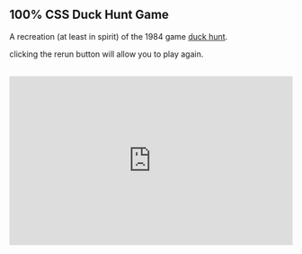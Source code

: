 
## 100% CSS Duck Hunt Game
<!-- META retro duck hunter game recreated using nothing but CSS and HTML META -->

A recreation (at least in spirit) of the 1984 game [duck hunt](https://en.wikipedia.org/wiki/Duck_Hunt).

clicking the rerun button will allow you to play again.

<br>


<iframe height="300" style="width: 100%;" scrolling="no" title="bird shooter" src="https://codepen.io/ollielynas/embed/VwgzqXR?default-tab=result&theme-id=light" frameborder="no" loading="lazy" allowtransparency="true" allowfullscreen="true">
  See the Pen <a href="https://codepen.io/ollielynas/pen/VwgzqXR">
  bird shooter</a> by ollielynas (<a href="https://codepen.io/ollielynas">@ollielynas</a>)
  on <a href="https://codepen.io">CodePen</a>.
</iframe>
<!-- LAST EDITED 1700434646 LAST EDITED-->